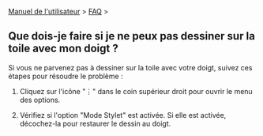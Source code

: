 [Manuel de l'utilisateur](/dragonnest/drawnote/manual/fr) > [FAQ](/dragonnest/drawnote/manual/en/q_a) >

Que dois-je faire si je ne peux pas dessiner sur la toile avec mon doigt ?
---
Si vous ne parvenez pas à dessiner sur la toile avec votre doigt, suivez ces étapes pour résoudre le problème :

1. Cliquez sur l'icône "⋮" dans le coin supérieur droit pour ouvrir le menu des options.

2. Vérifiez si l'option "Mode Stylet" est activée. Si elle est activée, décochez-la pour restaurer le dessin au doigt.